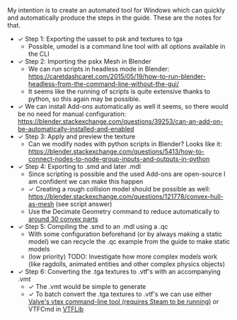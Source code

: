 My intention is to create an automated tool for Windows which can quickly and automatically produce the steps in the guide. These are the notes for that.



* ✓ Step 1: Exporting the uasset to psk and textures to tga
  * Possible, umodel is a command line tool with all options available in the CLI
* ✓ Step 2: Importing the pskx Mesh in Blender
  * We can run scripts in headless mode in Blender: <https://caretdashcaret.com/2015/05/19/how-to-run-blender-headless-from-the-command-line-without-the-gui/>
  * It seems like the running of scripts is quite extensive thanks to python, so this again may be possible.
* ✓ We can install Add-ons automatically as well it seems, so there would be no need for manual configuration: <https://blender.stackexchange.com/questions/39253/can-an-add-on-be-automatically-installed-and-enabled>
* ✓ Step 3: Apply and preview the texture
  * Can we modify nodes with python scripts in Blender? Looks like it: <https://blender.stackexchange.com/questions/5413/how-to-connect-nodes-to-node-group-inputs-and-outputs-in-python>
* ✓ Step 4: Exporting to .smd and later .mdl
  * Since scripting is possible and the used Add-ons are open-source I am confident we can make this happen
  * ✓ Creating a rough collision model should be possible as well: <https://blender.stackexchange.com/questions/121778/convex-hull-as-mesh> (see script answer)
  * Use the Decimate Geometry command to reduce automatically to [around 30 convex parts](<https://developer.valvesoftware.com/wiki/Costly_collision_model>)
* ✓ Step 5: Compiling the .smd to an .mdl using a .qc
  * With some configuration beforehand (or by always making a static model) we can recycle the .qc example from the guide to make static models
  * (low priority) TODO: Investigate how more complex models work (like ragdolls, animated entities and other complex physics objects)
* ✓ Step 6: Converting the .tga textures to .vtf's with an accompanying .vmt
  * ✓ The .vmt would be simple to generate
  * ✓ To batch convert the .tga textures to .vtf's we can use either [Valve's vtex command-line tool (requires Steam to be running)](<https://developer.valvesoftware.com/wiki/Vtex>) or VTFCmd in [VTFLib](<http://nemesis.thewavelength.net/index.php?p=40>)